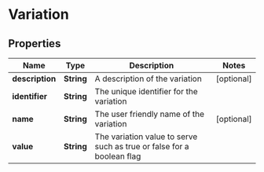 # Variation

## Properties
Name | Type | Description | Notes
------------ | ------------- | ------------- | -------------
**description** | **String** | A description of the variation |  [optional]
**identifier** | **String** | The unique identifier for the variation | 
**name** | **String** | The user friendly name of the variation |  [optional]
**value** | **String** | The variation value to serve such as true or false for a boolean flag | 
